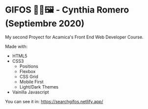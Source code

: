 # GIFOS 🤳🏻🖼 - Cynthia Romero (Septiembre 2020)
My second Proyect for Acamica's Front End Web Developer Course.

Made with:
- HTML5
- CSS3
  - Positions
  - Flexbox
  - CSS Grid
  - Mobile First
  - Light/Dark Themes
- Vainilla Javascript

You can see it in: https://searchgifos.netlify.app/
